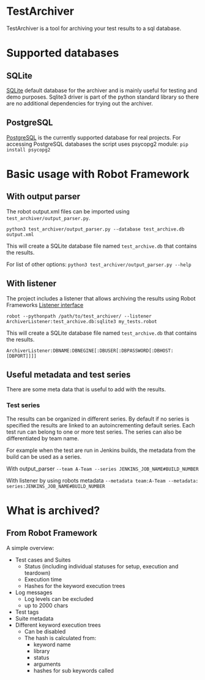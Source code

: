 # TestArchiver
TestArchiver is a tool for archiving your test results to a sql database.

# Supported databases

## SQLite
[SQLite](https://www.sqlite.org) default database for the archiver and is mainly useful for testing and demo purposes. Sqlite3 driver is part of the python standard library so there are no additional dependencies for trying out the archiver.

## PostgreSQL
[PostgreSQL](https://www.postgresql.org) is the currently supported database for real projects. For accessing PostgreSQL databases the script uses psycopg2 module: `pip install psycopg2`


# Basic usage with Robot Framework

## With output parser
The robot output.xml files can be imported using `test_archiver/output_parser.py`.

```
python3 test_archiver/output_parser.py --database test_archive.db output.xml
```
This will create a SQLite database file named `test_archive.db` that contains the results.

For list of other options: `python3 test_archiver/output_parser.py --help`

## With listener
The project includes a listener that allows archiving the results using Robot Frameworks [Listener interface](https://robotframework.org/robotframework/latest/RobotFrameworkUserGuide.html#listener-interface)
```
robot --pythonpath /path/to/test_archiver/ --listener ArchiverListener:test_archive.db:sqlite3 my_tests.robot
```
This will create a SQLite database file named `test_archive.db` that contains the results.

`ArchiverListener:DBNAME:DBNEGINE[:DBUSER[:DBPASSWORD[:DBHOST:[DBPORT]]]]`

## Useful metadata and test series
There are some meta data that is useful to add with the results.

### Test series
The results can be organized in different series. By default if no series is specified the results are linked to an autoincrementing default series. Each test run can belong to one or more test series. The series can also be differentiated by team name.

For example when the test are run in Jenkins builds, the metadata from the build can be used as a series.

With output_parser `--team A-Team --series JENKINS_JOB_NAME#BUILD_NUMBER`

With listener by using robots metadata `--metadata team:A-Team --metadata: series:JENKINS_JOB_NAME#BUILD_NUMBER`

# What is archived?
## From Robot Framework

A simple overview:
- Test cases and Suites
  * Status (including individual statuses for setup, execution and teardown)
  * Execution time
  * Hashes for the keyword execution trees
- Log messages
  * Log levels can be excluded
  * up to 2000 chars
- Test tags
- Suite metadata
- Different keyword execution trees
  * Can be disabled
  * The hash is calculated from:
    - keyword name
    - library
    - status
    - arguments
    - hashes for sub keywords called
